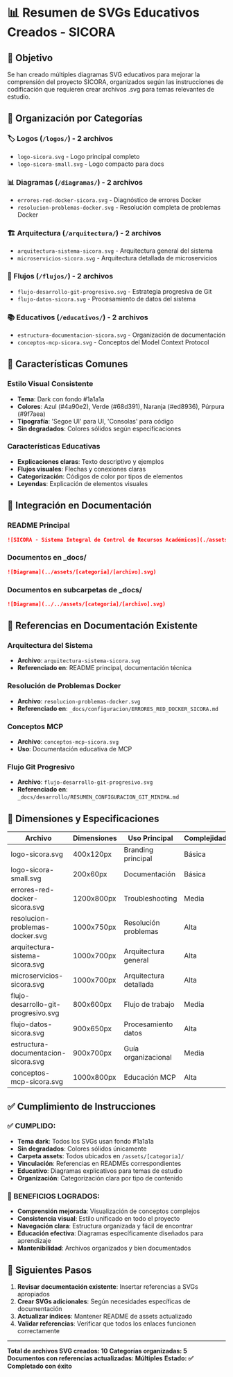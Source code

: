 # 📊 Resumen de SVGs Educativos Creados - SICORA

## 🎯 Objetivo

Se han creado múltiples diagramas SVG educativos para mejorar la comprensión del proyecto SICORA, organizados según las instrucciones de codificación que requieren crear archivos .svg para temas relevantes de estudio.

## 📁 Organización por Categorías

### 🏷️ Logos (`/logos/`) - 2 archivos

- `logo-sicora.svg` - Logo principal completo
- `logo-sicora-small.svg` - Logo compacto para docs

### 📊 Diagramas (`/diagramas/`) - 2 archivos

- `errores-red-docker-sicora.svg` - Diagnóstico de errores Docker
- `resolucion-problemas-docker.svg` - Resolución completa de problemas Docker

### 🏗️ Arquitectura (`/arquitectura/`) - 2 archivos

- `arquitectura-sistema-sicora.svg` - Arquitectura general del sistema
- `microservicios-sicora.svg` - Arquitectura detallada de microservicios

### 🔄 Flujos (`/flujos/`) - 2 archivos

- `flujo-desarrollo-git-progresivo.svg` - Estrategia progresiva de Git
- `flujo-datos-sicora.svg` - Procesamiento de datos del sistema

### 📚 Educativos (`/educativos/`) - 2 archivos

- `estructura-documentacion-sicora.svg` - Organización de documentación
- `conceptos-mcp-sicora.svg` - Conceptos del Model Context Protocol

## 🎨 Características Comunes

### Estilo Visual Consistente

- **Tema**: Dark con fondo #1a1a1a
- **Colores**: Azul (#4a90e2), Verde (#68d391), Naranja (#ed8936), Púrpura (#9f7aea)
- **Tipografía**: 'Segoe UI' para UI, 'Consolas' para código
- **Sin degradados**: Colores sólidos según especificaciones

### Características Educativas

- **Explicaciones claras**: Texto descriptivo y ejemplos
- **Flujos visuales**: Flechas y conexiones claras
- **Categorización**: Códigos de color por tipos de elementos
- **Leyendas**: Explicación de elementos visuales

## 📖 Integración en Documentación

### README Principal

```markdown
![SICORA - Sistema Integral de Control de Recursos Académicos](./assets/logos/logo-sicora.svg)
```

### Documentos en \_docs/

```markdown
![Diagrama](../assets/[categoria]/[archivo].svg)
```

### Documentos en subcarpetas de \_docs/

```markdown
![Diagrama](../../assets/[categoria]/[archivo].svg)
```

## 🔗 Referencias en Documentación Existente

### Arquitectura del Sistema

- **Archivo**: `arquitectura-sistema-sicora.svg`
- **Referenciado en**: README principal, documentación técnica

### Resolución de Problemas Docker

- **Archivo**: `resolucion-problemas-docker.svg`
- **Referenciado en**: `_docs/configuracion/ERRORES_RED_DOCKER_SICORA.md`

### Conceptos MCP

- **Archivo**: `conceptos-mcp-sicora.svg`
- **Uso**: Documentación educativa de MCP

### Flujo Git Progresivo

- **Archivo**: `flujo-desarrollo-git-progresivo.svg`
- **Referenciado en**: `_docs/desarrollo/RESUMEN_CONFIGURACION_GIT_MINIMA.md`

## 📏 Dimensiones y Especificaciones

| Archivo                             | Dimensiones | Uso Principal          | Complejidad |
| ----------------------------------- | ----------- | ---------------------- | ----------- |
| logo-sicora.svg                     | 400x120px   | Branding principal     | Básica      |
| logo-sicora-small.svg               | 200x60px    | Documentación          | Básica      |
| errores-red-docker-sicora.svg       | 1200x800px  | Troubleshooting        | Media       |
| resolucion-problemas-docker.svg     | 1000x750px  | Resolución problemas   | Alta        |
| arquitectura-sistema-sicora.svg     | 1000x700px  | Arquitectura general   | Alta        |
| microservicios-sicora.svg           | 1000x700px  | Arquitectura detallada | Alta        |
| flujo-desarrollo-git-progresivo.svg | 800x600px   | Flujo de trabajo       | Media       |
| flujo-datos-sicora.svg              | 900x650px   | Procesamiento datos    | Alta        |
| estructura-documentacion-sicora.svg | 900x700px   | Guía organizacional    | Media       |
| conceptos-mcp-sicora.svg            | 1000x800px  | Educación MCP          | Alta        |

## ✅ Cumplimiento de Instrucciones

### ✅ CUMPLIDO:

- **Tema dark**: Todos los SVGs usan fondo #1a1a1a
- **Sin degradados**: Colores sólidos únicamente
- **Carpeta assets**: Todos ubicados en `/assets/[categoria]/`
- **Vinculación**: Referencias en READMEs correspondientes
- **Educativo**: Diagramas explicativos para temas de estudio
- **Organización**: Categorización clara por tipo de contenido

### 🎯 BENEFICIOS LOGRADOS:

- **Comprensión mejorada**: Visualización de conceptos complejos
- **Consistencia visual**: Estilo unificado en todo el proyecto
- **Navegación clara**: Estructura organizada y fácil de encontrar
- **Educación efectiva**: Diagramas específicamente diseñados para aprendizaje
- **Mantenibilidad**: Archivos organizados y bien documentados

## 🚀 Siguientes Pasos

1. **Revisar documentación existente**: Insertar referencias a SVGs apropiados
2. **Crear SVGs adicionales**: Según necesidades específicas de documentación
3. **Actualizar índices**: Mantener README de assets actualizado
4. **Validar referencias**: Verificar que todos los enlaces funcionen correctamente

---

**Total de archivos SVG creados: 10**
**Categorías organizadas: 5**
**Documentos con referencias actualizadas: Múltiples**
**Estado: ✅ Completado con éxito**
